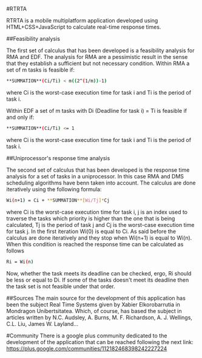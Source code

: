 #RTRTA

RTRTA is a mobile multiplatform application developed using HTML+CSS+JavaScript to calculate real-time response times.

##Feasibility analysis

The first set of calculus that has been developed is a feasibility analysis for RMA and EDF. The analysis for RMA are a pessimistic result in the sense that they establish a sufficient but not necessary condition.
Within RMA a set of m tasks is feasible if:
```sh
**SUMMATION**(Ci/Ti) < m((2^(1/m))-1)
```
where Ci is the worst-case execution time for task i and Ti is the period of task i.

Within EDF a set of m tasks with Di (Deadline for task i) = Ti is feasible if and only if:
```sh
**SUMMATION**(Ci/Ti) <= 1
```
where Ci is the worst-case execution time for task i and Ti is the period of task i.

##Uniprocessor's response time analysis

The second set of calculus that has been developed is the response time analysis for a set of tasks in a uniprocessor. In this case RMA and DMS scheduling algorithms have benn taken into account. The calculus are done iteratively using the following formula:
```sh
Wi(n+1) = Ci + **SUMMATION**[Wi/Tj]*Cj
```
where Ci is the worst-case execution time for task i, j is an index used to traverse the tasks which priority is higher than the one that is being calculated, Tj is the period of task j and Cj is the worst-case execution time for task j. In the first iteration Wi(0) is equal to Ci.
As said before the calculus are done iteratively and they stop when Wi(n+1) is equal to Wi(n). When this condition is reached the response time can be calculated as follows
```sh
Ri = Wi(n)
```
Now, whether the task meets its deadline can be checked, ergo, Ri should be less or equal to Di. If some of the tasks doesn't meet its deadline then the task set is not feasible under that order.


##Sources
The main source for the development of this application has been the subject Real Time Systems given by Xabier Elkorobarrutia in Mondragon Unibertsitatea.  Which, of course, has based the subject in articles written by N.C. Audsley, A. Burns, M. F. Richardson, A. J. Wellings, C.L. Liu, James W. Layland...

#Community
There is a google plus community dedicated to the development of the application that can be reached following the next link: https://plus.google.com/communities/112182468398242227224
